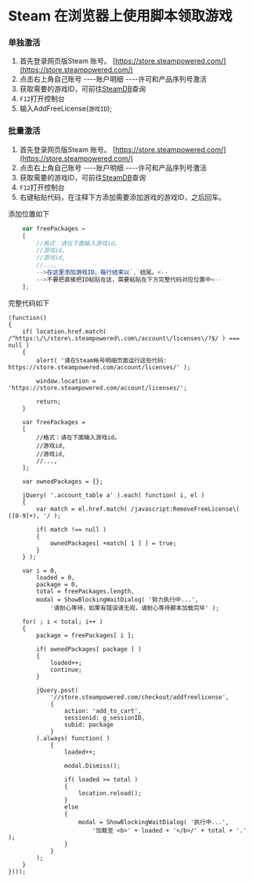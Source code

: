 # Steam 在浏览器上使用脚本领取游戏

### 单独激活

1. 首先登录网页版Steam 账号。 [https://store.steampowered.com/](https://store.steampowered.com/)
2. 点击右上角自己账号 ----账户明细 ----许可和产品序列号激活
3. 获取需要的游戏ID，可前往[SteamDB](https://steamdb.info)查询
4. `F12`打开控制台
5. 输入AddFreeLicense(`游戏ID`);

### 批量激活

1. 首先登录网页版Steam 账号。 [https://store.steampowered.com/](https://store.steampowered.com/)
2. 点击右上角自己账号 ----账户明细 ----许可和产品序列号激活
3. 获取需要的游戏ID，可前往[SteamDB](https://steamdb.info)查询
4. `F12`打开控制台
5. 右键粘贴代码，在注释下方添加需要添加游戏的游戏ID，之后回车。

添加位置如下

```javascript
    var freePackages =
	[
		//格式：请在下面输入游戏id。
        //游戏id,
        //游戏id,
        //...,
        -->在这里添加游戏ID，每行结束以`,`结尾。<--
        -->不要把直接把ID粘贴在这，需要粘贴在下方完整代码对应位置中<--
	];
```

完整代码如下

```
(function()
{
    if( location.href.match( /^https:\/\/store\.steampowered\.com\/account\/licenses\/?$/ ) === null )
	{
		alert( '请在Steam帐号明细页面运行这些代码: https://store.steampowered.com/account/licenses/' );

		window.location = 'https://store.steampowered.com/account/licenses/';

		return;
	}
	
	var freePackages =
	[
		//格式：请在下面输入游戏id。
        //游戏id,
        //游戏id,
        //...,
	];
	
	var ownedPackages = {};
	
	jQuery( '.account_table a' ).each( function( i, el )
	{
		var match = el.href.match( /javascript:RemoveFreeLicense\( ([0-9]+), '/ );
		
		if( match !== null )
		{
			ownedPackages[ +match[ 1 ] ] = true;
		}
	} );
	
	var i = 0,
	    loaded = 0,
	    package = 0,
	    total = freePackages.length,
	    modal = ShowBlockingWaitDialog( '努力执行中...',
	    	'请耐心等待，如果有错误请无视，请耐心等待脚本加载完毕' );
	
	for( ; i < total; i++ )
	{
		package = freePackages[ i ];
		
		if( ownedPackages[ package ] )
		{
			loaded++;
			continue;
		}
		
		jQuery.post(
			'//store.steampowered.com/checkout/addfreelicense',
			{
				action: 'add_to_cart',
				sessionid: g_sessionID,
				subid: package
			}
		).always( function( )
			{
				loaded++;
				
				modal.Dismiss();
				
				if( loaded >= total )
				{
					location.reload();
				}
				else
				{
					modal = ShowBlockingWaitDialog( '执行中...',
						'加载至 <b>' + loaded + '</b>/' + total + '.' );
				}
			}
		);
	}
}());
```
